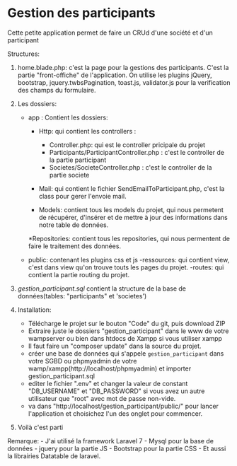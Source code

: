# Gestion des participants
Cette petite application permet de faire un CRUd d'une société et d'un participant

Structures:

1. home.blade.php: c'est la page pour la gestions des participants. C'est la partie "front-offiche" de l'application. On utilise les plugins jQuery, bootstrap, jquery.twbsPagination, toast.js, validator.js pour la verification des champs du formulaire.

2. Les dossiers:
	 - app : Contient les dossiers:

	     * Http: qui contient les controllers : 
	        - Controller.php: qui est le controller pricipale du projet
	        - Participants/ParticipantController.php : c'est le controller de la partie participant
	        - Societes/SocieteController.php : c'est le controller de la partie societe

	      * Mail: qui contient le fichier SendEmailToParticipant.php, c'est la class pour gerer l'envoie mail.

	      * Models: contient tous les models du projet, qui nous permetent de récupérer, d'insérer et de mettre à jour des informations dans notre table de données.

	      *Repositories: contient tous les repositories, qui nous permentent de faire le traitement des données.
	 - public: contenant les plugins css et js
	 -ressources: qui contient view, c'est dans view qu'on trouve touts les pages du projet.
	 -routes: qui contient la partie routing du projet.
3. *gestion_participant.sql* contient la structure de la base de données(tables: "participants" et 'societes')

4. Installation:
	- Télécharge le projet sur le bouton "Code" du git, puis download ZIP  
	- Extraire juste le dossiers "gestion_participant" dans le www de votre wampserver ou bien dans htdocs de Xampp si vous utiliser xampp
	- Il faut faire un "composer update" dans la source du projet.
	- créer une base de données qui s'appele `gestion_participant` dans votre SGBD ou phpmyadmin de votre wamp/xampp(http://localhost/phpmyadmin) et importer gestion_participant.sql
	- editer le fichier ".env" et changer la valeur de constant "DB_USERNAME" et "DB_PASSWORD" si vous avez un autre utilisateur que "root" avec mot de passe non-vide.
	- va dans "http://localhost/gestion_participant/public/" pour lancer l'application et choisichez l'un des onglet pour commencer.

5. Voilà c'est parti

Remarque: 	- J'ai utilisé la framework Laravel 7
      		- Mysql pour la base de données
      		- jquery pour la partie JS
      		- Bootstrap pour la partie CSS
      		- Et aussi la librairies Datatable de laravel.
